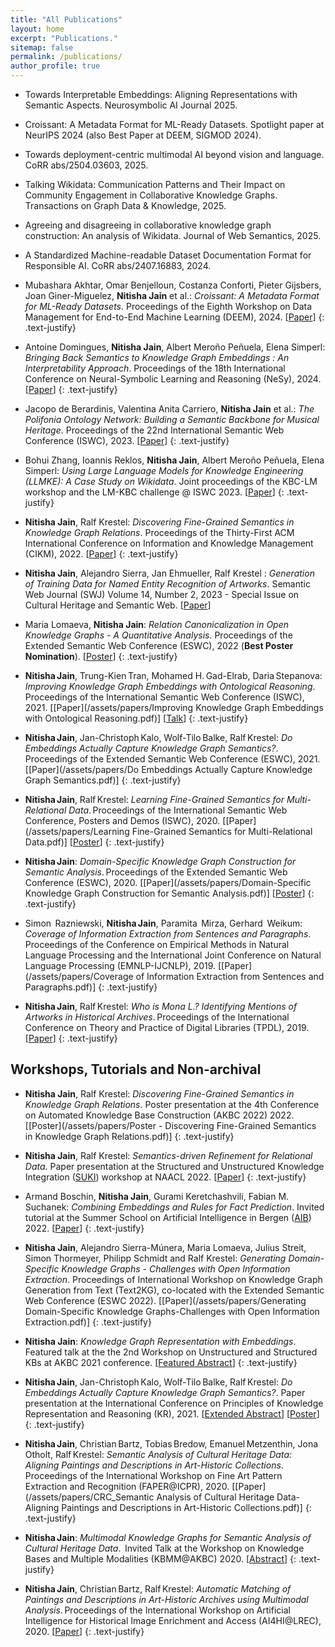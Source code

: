 ```yaml
---
title: "All Publications"
layout: home
excerpt: "Publications."
sitemap: false
permalink: /publications/
author_profile: true
---
```


* Towards Interpretable Embeddings: Aligning Representations with Semantic Aspects. Neurosymbolic AI Journal 2025.

* Croissant: A Metadata Format for ML-Ready Datasets. Spotlight paper at NeurIPS 2024 (also Best Paper at DEEM, SIGMOD 2024). 

* Towards deployment-centric multimodal AI beyond vision and language. CoRR abs/2504.03603, 2025.

* Talking Wikidata: Communication Patterns and Their Impact on Community Engagement in Collaborative Knowledge Graphs. Transactions on Graph Data & Knowledge, 2025.

* Agreeing and disagreeing in collaborative knowledge graph construction: An analysis of Wikidata. Journal of Web Semantics, 2025.

* A Standardized Machine-readable Dataset Documentation Format for Responsible AI.  CoRR abs/2407.16883, 2024.




* Mubashara Akhtar, Omar Benjelloun, Costanza Conforti, Pieter Gijsbers, Joan Giner-Miguelez, **Nitisha Jain** et al.: *Croissant: A Metadata Format for ML-Ready Datasets*. Proceedings of the Eighth Workshop on Data Management for End-to-End Machine Learning (DEEM), 2024. [[Paper](https://dl.acm.org/doi/abs/10.1145/3650203.3663326)] 
{: .text-justify}

* Antoine Domingues, **Nitisha Jain**, Albert Meroño Peñuela, Elena Simperl: *Bringing Back Semantics to Knowledge Graph Embeddings : An Interpretability Approach*. Proceedings of the 18th International Conference on Neural-Symbolic Learning and Reasoning (NeSy), 2024. [[Paper](https://kclpure.kcl.ac.uk/ws/portalfiles/portal/273022079/NeSy_final.pdf)] 
{: .text-justify}

* Jacopo de Berardinis, Valentina Anita Carriero, **Nitisha Jain** et al.: *The Polifonia Ontology Network: Building a Semantic Backbone for Musical Heritage*. Proceedings of the 22nd International Semantic Web Conference (ISWC), 2023. [[Paper](https://link.springer.com/chapter/10.1007/978-3-031-47243-5_17)] 
{: .text-justify}

* Bohui Zhang, Ioannis Reklos, **Nitisha Jain**, Albert Meroño Peñuela, Elena Simperl: *Using Large Language Models for Knowledge Engineering (LLMKE): A Case Study on Wikidata*. Joint proceedings of the KBC-LM workshop and the LM-KBC challenge @ ISWC 2023. [[Paper](https://ceur-ws.org/Vol-3577/paper8.pdf)] 
{: .text-justify}

* **Nitisha Jain**, Ralf Krestel: *Discovering Fine-Grained Semantics in Knowledge Graph Relations*. Proceedings of the Thirty-First ACM International Conference on Information and Knowledge Management (CIKM), 2022. [[Paper](https://dl.acm.org/doi/10.1145/3511808.3557287)] 
{: .text-justify}

* **Nitisha Jain**, Alejandro Sierra, Jan Ehmueller, Ralf Krestel : *Generation of Training Data for Named Entity Recognition of Artworks*. Semantic Web Journal (SWJ) Volume 14, Number 2, 2023 - Special Issue on Cultural Heritage and Semantic Web. [[Paper](https://www.semantic-web-journal.net/system/files/swj3177.pdf)]

* Maria Lomaeva, **Nitisha Jain**: *Relation Canonicalization in Open Knowledge Graphs - A Quantitative Analysis*. Proceedings of the Extended Semantic Web Conference (ESWC), 2022 (**Best Poster Nomination**). [[Poster](/assets/papers/ESWC2022_RPCanonicalisation.pdf)] 
{: .text-justify}

* **Nitisha Jain**, Trung-Kien Tran, Mohamed H. Gad-Elrab, Daria Stepanova: *Improving Knowledge Graph Embeddings with Ontological Reasoning*. Proceedings of the International Semantic Web Conference (ISWC), 2021. [[Paper](/assets/papers/Improving Knowledge Graph Embeddings with Ontological Reasoning.pdf)] [[Talk](/assets/papers/Jain-259.mp4)]
{: .text-justify}

* **Nitisha Jain**, Jan-Christoph Kalo, Wolf-Tilo Balke, Ralf Krestel: *Do Embeddings Actually Capture Knowledge Graph Semantics?*. Proceedings of the Extended Semantic Web Conference (ESWC), 2021. [[Paper](/assets/papers/Do Embeddings Actually Capture Knowledge Graph Semantics.pdf)]
{: .text-justify}

* **Nitisha Jain**, Ralf Krestel: *Learning Fine-Grained Semantics for Multi-Relational Data*. Proceedings of the International Semantic Web Conference, Posters and Demos (ISWC), 2020. [[Paper](/assets/papers/Learning Fine-Grained Semantics for Multi-Relational Data.pdf)] [[Poster](/assets/papers/ISWC_poster.pdf)]
{: .text-justify}

* **Nitisha Jain**: *Domain-Specific Knowledge Graph Construction for Semantic Analysis*. Proceedings of the Extended Semantic Web Conference (ESWC), 2020. [[Paper](/assets/papers/Domain-Specific Knowledge Graph Construction for Semantic Analysis.pdf)] [[Poster](/assets/papers/264-Jain.pdf)]
{: .text-justify}

* Simon  Razniewski, **Nitisha Jain**, Paramita  Mirza, Gerhard  Weikum: *Coverage of Information Extraction from Sentences and Paragraphs*. Proceedings of the Conference on Empirical Methods in Natural Language Processing and the International Joint Conference on Natural Language Processing (EMNLP-IJCNLP), 2019. [[Paper](/assets/papers/Coverage of Information Extraction from Sentences and Paragraphs.pdf)]
{: .text-justify}
 
* **Nitisha Jain**, Ralf Krestel: *Who is Mona L.? Identifying Mentions of Artworks in Historical Archives*. Proceedings of the International Conference on Theory and Practice of Digital Libraries (TPDL), 2019. [[Paper](/assets/papers/Who_is_Mona_L_Identifying_Mentions_of_Artworks_in_Historical_Archives.pdf)]
{: .text-justify}


## Workshops, Tutorials and Non-archival

* **Nitisha Jain**, Ralf Krestel: *Discovering Fine-Grained Semantics in Knowledge Graph Relations*. Poster presentation at the 4th Conference on Automated Knowledge Base Construction (AKBC 2022) 2022. [[Poster](/assets/papers/Poster - Discovering Fine-Grained Semantics in Knowledge Graph Relations.pdf)]
{: .text-justify}


* **Nitisha Jain**, Ralf Krestel: *Semantics-driven Refinement for Relational Data*. Paper presentation at the Structured and Unstructured Knowledge Integration ([SUKI](https://suki-workshop.github.io/papers)) workshop at NAACL 2022. [[Paper](https://suki-workshop.github.io/assets/paper/6.pdf)] 
{: .text-justify}

* Armand Boschin, **Nitisha Jain**, Gurami Keretchashvili, Fabian M. Suchanek: *Combining Embeddings and Rules for Fact Prediction*. Invited tutorial at the Summer School on Artificial Intelligence in Bergen ([AIB](https://www.uib.no/en/cedas/152257/international-artificial-intelligence-bergen-research-school)) 2022. [[Paper](/assets/papers/AIB-tutorial-2022.pdf)]
{: .text-justify}

* **Nitisha Jain**, Alejandro Sierra-Múnera, Maria Lomaeva, Julius Streit, Simon Thormeyer, Philipp Schmidt and Ralf Krestel: *Generating Domain-Specific Knowledge Graphs - Challenges with Open Information Extraction*. Proceedings of International Workshop on Knowledge Graph Generation from Text (Text2KG), co-located with the Extended Semantic Web Conference (ESWC 2022). [[Paper](/assets/papers/Generating Domain-Specific Knowledge Graphs-Challenges with Open Information Extraction.pdf)] 
{: .text-justify}

* **Nitisha Jain**: *Knowledge Graph Representation with Embeddings*. Featured talk at the the 2nd Workshop on Unstructured and Structured KBs at AKBC 2021 conference. [[Featured Abstract](https://uskb-workshop.github.io/abstracts.html)]
{: .text-justify}

* **Nitisha Jain**, Jan-Christoph Kalo, Wolf-Tilo Balke, Ralf Krestel: *Do Embeddings Actually Capture Knowledge Graph Semantics?*. Paper presentation at the International Conference on Principles of Knowledge Representation and Reasoning (KR), 2021. [[Extended Abstract](/assets/papers/KR2021_Recently_Published_Track_Extended_Abstract.pdf)] [[Poster](/assets/papers/Nitisha_Jain_KR2021_poster.pdf)]
{: .text-justify}

* **Nitisha Jain**, Christian Bartz, Tobias Bredow, Emanuel Metzenthin, Jona Otholt, Ralf Krestel: *Semantic Analysis of Cultural Heritage Data: Aligning Paintings and Descriptions in Art-Historic Collections*. Proceedings of the International Workshop on Fine Art Pattern Extraction and Recognition (FAPER@ICPR), 2020. [[Paper](/assets/papers/CRC_Semantic Analysis of Cultural Heritage Data- Aligning Paintings and Descriptions in Art-Historic Collections.pdf)]
{: .text-justify}

* **Nitisha Jain**: *Multimodal Knowledge Graphs for Semantic Analysis of Cultural Heritage Data*.  Invited Talk at the Workshop on Knowledge Bases and Multiple Modalities (KBMM@AKBC) 2020. [[Abstract](/assets/papers/MMKB2020_Nitisha_Jain.pdf)]
{: .text-justify}

* **Nitisha Jain**, Christian Bartz, Ralf Krestel: *Automatic Matching of Paintings and Descriptions in Art-Historic Archives using Multimodal Analysis*. Proceedings of the International Workshop on Artificial Intelligence for Historical Image Enrichment and Access (AI4HI@LREC), 2020. [[Paper](assets/papers/4_Final_Paper.pdf)]
{: .text-justify}
